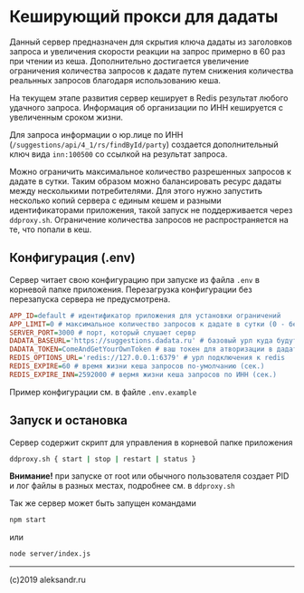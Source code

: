 Кеширующий прокси для дадаты
============================

Данный сервер предназначен для скрытия ключа дадаты из заголовков запроса и 
увеличения скорости реакции на запрос примерно в 60 раз при чтении из кеша.
Дополнительно достигается увеличение ограничения количества запросов к дадате
путем снижения количества реальнных запросов благодаря использованию кеша.

На текущем этапе развития сервер кеширует в Redis результат любого удачного запроса.
Информация об организации по ИНН кешируется с увеличенным сроком жизни.

Для запроса информации о юр.лице по ИНН (`/suggestions/api/4_1/rs/findById/party`)
создается дополнительный ключ вида `inn:100500` со ссылкой на результат запроса.

Можно ограничить максимальное количество разрешенных запросов к дадате в сутки.
Таким образом можно балансировать ресурс дадаты между несколькими потребителями.
Для этого нужно запустить несколько копий сервера с единым кешем и разными
идентификаторами приложения, такой запуск не поддерживается через `ddproxy.sh`.
Ограничение количества запросов не распространяется на те, что попали в кеш.

## Конфигурация (.env)

Сервер читает свою конфигурацию при запуске из файла `.env` в корневой папке приложения.
Перезагрузка конфигурации без перезапуска сервера не предусмотрена.

```ini
APP_ID=default # идентификатор приложения для установки ограничений
APP_LIMIT=0 # максимальное количество запросов к дадате в сутки (0 - без ограничений)
SERVER_PORT=3000 # порт, который слушает сервр
DADATA_BASEURL='https://suggestions.dadata.ru' # базовый урл куда будут проксироваться запросы
DADATA_TOKEN=ComeAndGetYourOwnToken # ваш токен для атворизации в дадата
REDIS_OPTIONS_URL='redis://127.0.0.1:6379' # урл подключения к redis
REDIS_EXPIRE=60 # время жизни кеша запросов по-умолчанию (сек.)
REDIS_EXPIRE_INN=2592000 # вермя жизни кеша запросов по ИНН (сек.)
```
Пример конфигурации см. в файле `.env.example`

## Запуск и остановка

Сервер содержит скрипт для управления в корневой папке приложения
```sh
ddproxy.sh { start | stop | restart | status }
```
**Внимание!** при запуске от root или обычного пользователя создает PID и лог файлы в разных местах,
подробнее см. в `ddproxy.sh`

Так же сервер может быть запущен командами
```sh
npm start
```
или
```sh
node server/index.js
```

---
(c)2019 aleksandr.ru